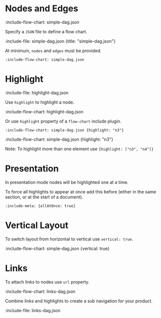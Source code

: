 # Nodes and Edges

:include-flow-chart: simple-dag.json

Specify a `JSON` file to define a flow chart.  

:include-file: simple-dag.json {title: "simple-dag.json"}

At minimum, `nodes` and `edges` must be provided.

    :include-flow-chart: simple-dag.json
    

# Highlight

:include-file: highlight-dag.json     

Use `highlight` to highlight a node.

:include-flow-chart: highlight-dag.json

Or use `highlight` property of a `flow-chart` include plugin.

    :include-flow-chart: simple-dag.json {highlight: "n3"}
    
:include-flow-chart: simple-dag.json {highlight: "n3"}

Note: To highlight more than one element use `{highlight: ["n3", "n4"]}`

# Presentation

In presentation mode nodes will be highlighted one at a time.

To force all highlights to appear at once add this before (either in the same section, or at the start of a document).

    :include-meta: {allAtOnce: true}

# Vertical Layout

To switch layout from horizontal to vertical use `vertical: true`.

:include-flow-chart: simple-dag.json {vertical: true}

# Links
  
To attach links to nodes use `url` property.
            
:include-flow-chart: links-dag.json     
        
Combine links and highlights to create a sub navigation for your product.
         
:include-file: links-dag.json     
            


